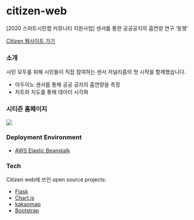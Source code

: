 # citizen-web

[2020 스마트시민랩 커뮤니티 지원사업] 센서를 통한 공공공지의 흡연량 연구 ‘동행'

[Citizen 웹사이트 가기](https://citizen-dongheng.tk/)

### 소개
시민 모두를 위해 시민들이 직접 참여하는 센서 저널리즘의 첫 시작을 함께했습니다.
- 아두이노 센서를 통해 공공 공지의 흡연량을 측정
- 차트와 지도를 통해 데이터 시각화

### 시티즌 홈페이지

<img src="https://user-images.githubusercontent.com/48253786/101436471-916e6f00-3951-11eb-8ccd-7cdf8bff92d7.png">

### Deployment Environment
* [AWS Elastic Beanstalk]

### Tech
Citizen web에 쓰인 open source projects:

* [Flask]
* [Chart.js]
* [kakaomap]
* [Bootstrap]

[AWS Elastic Beanstalk]: <https://aws.amazon.com/ko/elasticbeanstalk/>
[Flask]: <https://flask.palletsprojects.com/en/1.1.x/>
[Chart.js]: <https://www.chartjs.org/>
[kakaomap]: <https://apis.map.kakao.com/>
[Bootstrap]: <https://getbootstrap.com/>
